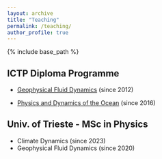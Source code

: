 ```yaml
---
layout: archive
title: "Teaching"
permalink: /teaching/
author_profile: true
---
```


{% include base_path %}


## ICTP Diploma Programme

* [Geophysical Fluid Dynamics](https://www.ictp.it/teaching-material/geophysical-fluid-dynamics) (since 2012)

* [Physics and Dynamics of the Ocean](https://www.ictp.it/teaching-material/physics-and-dynamics-ocean) (since 2016)

## Univ. of Trieste - MSc in Physics

* Climate Dynamics (since 2023)
* Geophysical Fluid Dynamics (since 2020)

